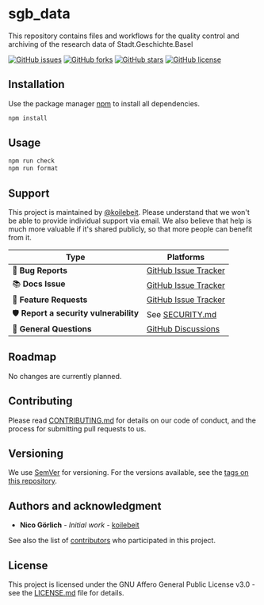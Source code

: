 # sgb_data

This repository contains files and workflows for the quality control and archiving of the research data of Stadt.Geschichte.Basel

[![GitHub issues](https://img.shields.io/github/issues/koilebeit/sgb_data.svg)](https://github.com/koilebeit/sgb_data/issues)
[![GitHub forks](https://img.shields.io/github/forks/koilebeit/sgb_data.svg)](https://github.com/koilebeit/sgb_data/network)
[![GitHub stars](https://img.shields.io/github/stars/koilebeit/sgb_data.svg)](https://github.com/koilebeit/sgb_data/stargazers)
[![GitHub license](https://img.shields.io/github/license/koilebeit/sgb_data.svg)](https://github.com/koilebeit/sgb_data/blob/main/LICENSE.md)

## Installation

Use the package manager [npm](https://docs.npmjs.com/downloading-and-installing-node-js-and-npm) to install all dependencies.

```bash
npm install
```

## Usage

```bash
npm run check
npm run format
```

## Support

This project is maintained by [@koilebeit](https://github.com/koilebeit). Please understand that we won't be able to provide individual support via email. We also believe that help is much more valuable if it's shared publicly, so that more people can benefit from it.

| Type                                   | Platforms                                                               |
| -------------------------------------- | ----------------------------------------------------------------------- |
| 🚨 **Bug Reports**                     | [GitHub Issue Tracker](https://github.com/koilebeit/sgb_data/issues)    |
| 📚 **Docs Issue**                      | [GitHub Issue Tracker](https://github.com/koilebeit/sgb_data/issues)    |
| 🎁 **Feature Requests**                | [GitHub Issue Tracker](https://github.com/koilebeit/sgb_data/issues)    |
| 🛡 **Report a security vulnerability** | See [SECURITY.md](SECURITY.md)                                          |
| 💬 **General Questions**               | [GitHub Discussions](https://github.com/koilebeit/sgb_data/discussions) |

## Roadmap

No changes are currently planned.

## Contributing

Please read [CONTRIBUTING.md](CONTRIBUTING.md) for details on our code of conduct, and the process for submitting pull requests to us.

## Versioning

We use [SemVer](http://semver.org/) for versioning. For the versions available, see the [tags on this repository](https://github.com/koilebeit/sgb_data/tags).

## Authors and acknowledgment

- **Nico Görlich** - _Initial work_ - [koilebeit](https://github.com/koilebeit)

See also the list of [contributors](https://github.com/koilebeit/sgb_data/graphs/contributors) who participated in this project.

## License

This project is licensed under the GNU Affero General Public License v3.0 - see the [LICENSE.md](LICENSE.md) file for details.
